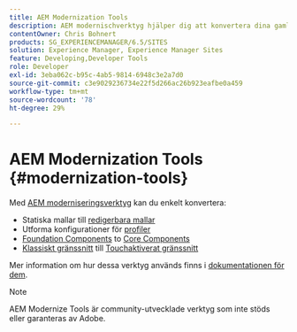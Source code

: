 ```yaml
---
title: AEM Modernization Tools
description: AEM modernischverktyg hjälper dig att konvertera dina gamla AEM-funktioner till den senaste tekniken
contentOwner: Chris Bohnert
products: SG_EXPERIENCEMANAGER/6.5/SITES
solution: Experience Manager, Experience Manager Sites
feature: Developing,Developer Tools
role: Developer
exl-id: 3eba062c-b95c-4ab5-9814-6948c3e2a7d0
source-git-commit: c3e9029236734e22f5d266ac26b923eafbe0a459
workflow-type: tm+mt
source-wordcount: '78'
ht-degree: 29%

---
```


# AEM Modernization Tools {#modernization-tools}

Med [AEM moderniseringsverktyg](https://opensource.adobe.com/aem-modernize-tools/) kan du enkelt konvertera:

* Statiska mallar till [redigerbara mallar](page-templates-editable.md)
* Utforma konfigurationer för [profiler](page-templates-editable.md)
* [Foundation Components](/help/sites-authoring/default-components-foundation.md) to [Core Components](https://experienceleague.adobe.com/docs/experience-manager-core-components/using/introduction.html)
* [Klassiskt gränssnitt](website.md) till [Touchaktiverat gränssnitt](touch-ui-concepts.md)

Mer information om hur dessa verktyg används finns i [dokumentationen för dem](https://opensource.adobe.com/aem-modernize-tools/).

>[!NOTE]
>
>AEM Modernize Tools är community-utvecklade verktyg som inte stöds eller garanteras av Adobe.
